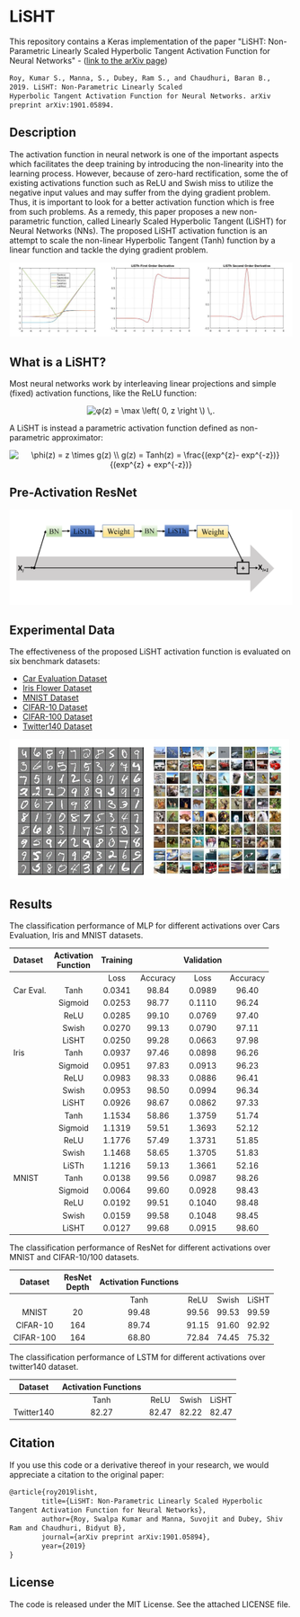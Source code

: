 # LiSHT
This repository contains a Keras implementation of the paper "LiSHT: Non-Parametric Linearly Scaled Hyperbolic Tangent Activation Function for Neural Networks" - ([link to the arXiv page](https://arxiv.org/abs/1901.05894))

    Roy, Kumar S., Manna, S., Dubey, Ram S., and Chaudhuri, Baran B., 2019. LiSHT: Non-Parametric Linearly Scaled 
    Hyperbolic Tangent Activation Function for Neural Networks. arXiv preprint arXiv:1901.05894.
            
            
## Description
The  activation function in neural network is one of the important aspects which facilitates the deep training by introducing the non-linearity into the learning process. However, because of zero-hard rectification, some the of existing activations function  such as ReLU and Swish miss to utilize the negative input values and may suffer from the dying gradient problem. Thus, it is important to look for a better activation function which is free from such problems. As a remedy, this paper proposes a new non-parametric function, called Linearly Scaled Hyperbolic Tangent (LiSHT) for Neural Networks (NNs). The proposed LiSHT activation  function is an attempt to scale the non-linear Hyperbolic Tangent (Tanh) function by a linear function and tackle the dying gradient problem.

<img src="assets/Activations.png"/>

## What is a LiSHT?

Most neural networks work by interleaving linear projections and simple (fixed) activation functions, like the ReLU function:

<p align="center">
<img src="https://latex.codecogs.com/svg.latex?g(s)&space;=&space;\max&space;\left(&space;0,&space;s&space;\right&space;\)&space;\,." title="φ(z) = \max \left( 0, z \right \) \,." />
</p>

A LiSHT is instead a parametric activation function defined as non-parametric approximator:

<p align="center">
<img src="https://latex.codecogs.com/svg.latex?\phi(z)&space;=&space;z&space;\times&space;g(z)&space;\\&space;g(z)&space;=&space;Tanh(z)&space;=&space;\frac{(exp^{z}-&space;exp^{-z})}{(exp^{z}&space;&plus;&space;exp^{-z})}" title="\phi(z) = z \times g(z) \\ g(z) = Tanh(z) = \frac{(exp^{z}- exp^{-z})}{(exp^{z} + exp^{-z})}" />
</p>


## Pre-Activation ResNet

<img src="assets/Pre-resnet.png"/>

## Experimental Data
 
 The effectiveness of the proposed LiSHT activation function is evaluated on six benchmark datasets:
 
 - [Car Evaluation Dataset](https://archive.ics.uci.edu/ml/datasets/car+evaluation)
 - [Iris Flower Dataset](https://archive.ics.uci.edu/ml/datasets/iris)
 - [MNIST Dataset](http://yann.lecun.com/exdb/mnist/)
 - [CIFAR-10 Dataset](https://www.cs.toronto.edu/~kriz/cifar.html)
 - [CIFAR-100 Dataset](https://www.cs.toronto.edu/~kriz/cifar.html)
 - [Twitter140 Dataset](https://www.kaggle.com/kazanova/sentiment140)
 
 <img src="assets/data.png"/>

## Results

The classification performance of MLP for different activations over Cars Evaluation, Iris and MNIST datasets.

| Dataset   | Activation <br>  Function   | Training |          | Validation |          |
| :-------- | :-------------------------: | :------: | :------: | :--------: | :------: |
|           |                             | Loss     | Accuracy | Loss       | Accuracy |
| Car Eval. | Tanh                        | 0\.0341  | 98\.84   | 0\.0989    | 96\.40   |
|           | Sigmoid                     | 0\.0253  | 98\.77   | 0\.1110    | 96\.24   |
|           | ReLU                        | 0\.0285  | 99\.10   | 0\.0769    | 97\.40   |
|           | Swish                       | 0\.0270  | 99\.13   | 0\.0790    | 97\.11   |
|           | LiSHT                       | 0\.0250  | 99\.28   | 0\.0663    | 97\.98   |
| Iris      | Tanh                        | 0\.0937  | 97\.46   | 0\.0898    | 96\.26   |
|           | Sigmoid                     | 0\.0951  | 97\.83   | 0\.0913    | 96\.23   |
|           | ReLU                        | 0\.0983  | 98\.33   | 0\.0886    | 96\.41   |
|           | Swish                       | 0\.0953  | 98\.50   | 0\.0994    | 96\.34   |
|           | LiSHT                       | 0\.0926  | 98\.67   | 0\.0862    | 97\.33   |
|           | Tanh                        | 1\.1534  | 58\.86   | 1\.3759    | 51\.74   |
|           | Sigmoid                     | 1\.1319  | 59\.51   | 1\.3693    | 52\.12   |
|           | ReLU                        | 1\.1776  | 57\.49   | 1\.3731    | 51\.85   |
|           | Swish                       | 1\.1468  | 58\.65   | 1\.3705    | 51\.83   |
|           | LiSTh                       | 1\.1216  | 59\.13   | 1\.3661    | 52\.16   |
| MNIST     | Tanh                        | 0\.0138  | 99\.56   | 0\.0987    | 98\.26   |
|           | Sigmoid                     | 0\.0064  | 99\.60   | 0\.0928    | 98\.43   |
|           | ReLU                        | 0\.0192  | 99\.51   | 0\.1040    | 98\.48   |
|           | Swish                       | 0\.0159  | 99\.58   | 0\.1048    | 98\.45   |
|           | LiSHT                       | 0\.0127  | 99\.68   | 0\.0915    | 98\.60   |


The classification performance of ResNet for different activations over MNIST and CIFAR-10/100 datasets.

| Dataset   | ResNet  <br>  Depth  | Activation Functions |        |        |        |
| :-------: | :------------------: | :------------------: | :----: | :----: | :----: |
|           |                      | Tanh                 | ReLU   | Swish  | LiSHT  |
| MNIST     | 20                   | 99\.48               | 99\.56 | 99\.53 | 99\.59 |
| CIFAR-10  | 164                  | 89\.74               | 91\.15 | 91\.60 | 92\.92 |
| CIFAR-100 | 164                  | 68\.80               | 72\.84 | 74\.45 | 75\.32 |


The classification performance of LSTM for different activations over twitter140 dataset.

| Dataset    | Activation Functions |        |        |        |
| :--------: | :------------------: | :----: | :----: | :----: |
|            | Tanh                 | ReLU   | Swish  | LiSHT  |
| Twitter140 | 82\.27               | 82\.47 | 82\.22 | 82\.47 |

## Citation

If you use this code or a derivative thereof in your research, we would appreciate a citation to the original paper:

	@article{roy2019lisht,
            title={LiSHT: Non-Parametric Linearly Scaled Hyperbolic Tangent Activation Function for Neural Networks},
            author={Roy, Swalpa Kumar and Manna, Suvojit and Dubey, Shiv Ram and Chaudhuri, Bidyut B},
            journal={arXiv preprint arXiv:1901.05894},
            year={2019}
    }


## License

The code is released under the MIT License. See the attached LICENSE file.
